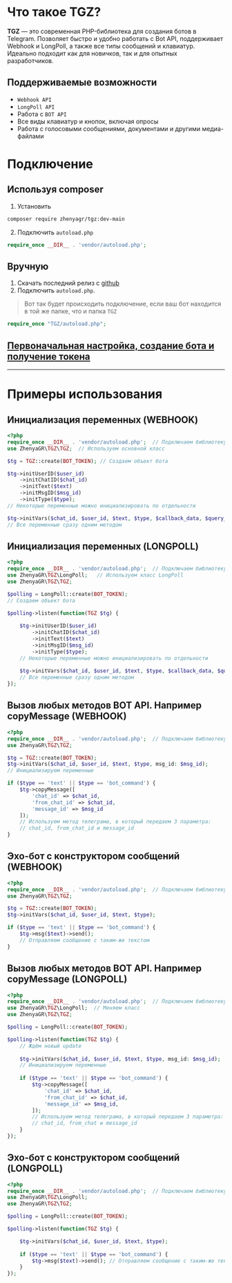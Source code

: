 # Что такое TGZ?
**TGZ** — это современная PHP-библиотека для создания ботов в Telegram.
Позволяет быстро и удобно работать с Bot API, поддерживает Webhook и LongPoll, а также все типы сообщений и клавиатур.
Идеально подходит как для новичков, так и для опытных разработчиков.

## Поддерживаемые возможности
* `Webhook API`
* `LongPoll API`
* Работа с `BOT API`
* Все виды клавиатур и кнопок, включая опросы
* Работа с голосовыми сообщениями, документами и другими медиа-файлами

# Подключение
## Используя composer
1. Установить
```bash
composer require zhenyagr/tgz:dev-main
```

2. Подключить `autoload.php`
```php
require_once __DIR__ . 'vendor/autoload.php';
```
## Вручную
1. Скачать последний релиз c [github](https://github.com/ZhenyaGR/TGZ)
2. Подключить `autoload.php`.  
> Вот так будет происходить подключение, если ваш бот находится в той же папке, что и папка `TGZ`
```php
require_once "TGZ/autoload.php";
```

## [Первоначальная настройка, создание бота и получение токена](TokenCreate.md)

---
# Примеры использования

## Инициализация переменных (WEBHOOK)
```php
<?php
require_once __DIR__ . 'vendor/autoload.php';  // Подключаем библиотеку
use ZhenyaGR\TGZ\TGZ;  // Используем основной класс

$tg = TGZ::create(BOT_TOKEN); // Создаем объект бота

$tg->initUserID($user_id)
    ->initChatID($chat_id)
    ->initText($text)
    ->initMsgID($msg_id)
    ->initType($type);
// Некоторые переменные можно инициализировать по отдельности

$tg->initVars($chat_id, $user_id, $text, $type, $callback_data, $query_id, $msg_id, $is_bot, $is_command);
// Все переменные сразу одним методом
```

## Инициализация переменных (LONGPOLL)
```php
<?php
require_once __DIR__ . 'vendor/autoload.php';  // Подключаем библиотеку
use ZhenyaGR\TGZ\LongPoll;   // Используем класс LongPoll
use ZhenyaGR\TGZ\TGZ;

$polling = LongPoll::create(BOT_TOKEN); 
// Создаем объект бота 

$polling->listen(function(TGZ $tg) {
        
    $tg->initUserID($user_id)
        ->initChatID($chat_id)
        ->initText($text)
        ->initMsgID($msg_id)
        ->initType($type);
    // Некоторые переменные можно инициализировать по отдельности
    
    $tg->initVars($chat_id, $user_id, $text, $type, $callback_data, $query_id, $msg_id, $is_bot, $is_command);
    // Все переменные сразу одним методом
});
```

## Вызов любых методов BOT API. Например copyMessage (WEBHOOK)
```php
<?php
require_once __DIR__ . 'vendor/autoload.php';  // Подключаем библиотеку
use ZhenyaGR\TGZ\TGZ;  

$tg = TGZ::create(BOT_TOKEN); 
$tg->initVars($chat_id, $user_id, $text, $type, msg_id: $msg_id); 
// Инициализируем переменные

if ($type == 'text' || $type == 'bot_command') {
    $tg->copyMessage([
        'chat_id' => $chat_id, 
        'from_chat_id' => $chat_id,
        'message_id' => $msg_id
    ]); 
    // Используем метод телеграма, в который передаем 3 параметра:
    // chat_id, from_chat_id и message_id
}
```

## Эхо-бот с конструктором сообщений (WEBHOOK)
```php
<?php
require_once __DIR__ . 'vendor/autoload.php';  // Подключаем библиотеку
use ZhenyaGR\TGZ\TGZ; 

$tg = TGZ::create(BOT_TOKEN);
$tg->initVars($chat_id, $user_id, $text, $type);

if ($type == 'text' || $type == 'bot_command') {
    $tg->msg($text)->send(); 
    // Отправляем сообщение с таким-же текстом
}
```

## Вызов любых методов BOT API. Например copyMessage (LONGPOLL)
```php
<?php
require_once __DIR__ . 'vendor/autoload.php';  // Подключаем библиотеку
use ZhenyaGR\TGZ\LongPoll;  // Меняем класс
use ZhenyaGR\TGZ\TGZ; 

$polling = LongPoll::create(BOT_TOKEN); 

$polling->listen(function(TGZ $tg) {
    // Ждём новый update
    
    $tg->initVars($chat_id, $user_id, $text, $type, msg_id: $msg_id); 
    // Инициализируем переменные
    
    if ($type == 'text' || $type == 'bot_command') {
        $tg->copyMessage([
            'chat_id' => $chat_id, 
            'from_chat_id' => $chat_id,
            'message_id' => $msg_id,
        ]); 
        // Используем метод телеграма, в который передаем 3 параметра:
        // chat_id, from_chat и message_id
    }
});
```

## Эхо-бот с конструктором сообщений (LONGPOLL)
```php
<?php
require_once __DIR__ . 'vendor/autoload.php';  // Подключаем библиотеку
use ZhenyaGR\TGZ\LongPoll; 
use ZhenyaGR\TGZ\TGZ; 

$polling = LongPoll::create(BOT_TOKEN);

$polling->listen(function(TGZ $tg) {

    $tg->initVars($chat_id, $user_id, $text, $type);
    
    if ($type == 'text' || $type == 'bot_command') {
        $tg->msg($text)->send(); // Отправляем сообщение с таким-же текстом
    }
});
```